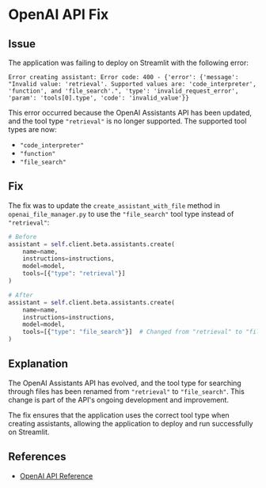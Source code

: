 # OpenAI API Fix

## Issue

The application was failing to deploy on Streamlit with the following error:

```
Error creating assistant: Error code: 400 - {'error': {'message': "Invalid value: 'retrieval'. Supported values are: 'code_interpreter', 'function', and 'file_search'.", 'type': 'invalid_request_error', 'param': 'tools[0].type', 'code': 'invalid_value'}}
```

This error occurred because the OpenAI Assistants API has been updated, and the tool type `"retrieval"` is no longer supported. The supported tool types are now:
- `"code_interpreter"`
- `"function"`
- `"file_search"`

## Fix

The fix was to update the `create_assistant_with_file` method in `openai_file_manager.py` to use the `"file_search"` tool type instead of `"retrieval"`:

```python
# Before
assistant = self.client.beta.assistants.create(
    name=name,
    instructions=instructions,
    model=model,
    tools=[{"type": "retrieval"}]
)

# After
assistant = self.client.beta.assistants.create(
    name=name,
    instructions=instructions,
    model=model,
    tools=[{"type": "file_search"}]  # Changed from "retrieval" to "file_search"
)
```

## Explanation

The OpenAI Assistants API has evolved, and the tool type for searching through files has been renamed from `"retrieval"` to `"file_search"`. This change is part of the API's ongoing development and improvement.

The fix ensures that the application uses the correct tool type when creating assistants, allowing the application to deploy and run successfully on Streamlit.

## References

- [OpenAI API Reference](https://platform.openai.com/docs/api-reference/assistants)
